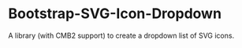 # Bootstrap-SVG-Icon-Dropdown
A library (with CMB2 support) to create a dropdown list of SVG icons.
